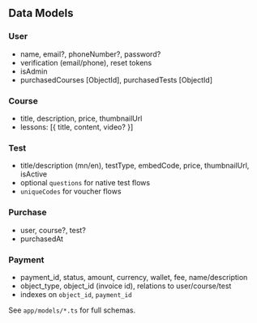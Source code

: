 ## Data Models

### User
- name, email?, phoneNumber?, password?
- verification (email/phone), reset tokens
- isAdmin
- purchasedCourses [ObjectId], purchasedTests [ObjectId]

### Course
- title, description, price, thumbnailUrl
- lessons: [{ title, content, video? }]

### Test
- title/description (mn/en), testType, embedCode, price, thumbnailUrl, isActive
- optional `questions` for native test flows
- `uniqueCodes` for voucher flows

### Purchase
- user, course?, test?
- purchasedAt

### Payment
- payment_id, status, amount, currency, wallet, fee, name/description
- object_type, object_id (invoice id), relations to user/course/test
- indexes on `object_id`, `payment_id`

See `app/models/*.ts` for full schemas.


